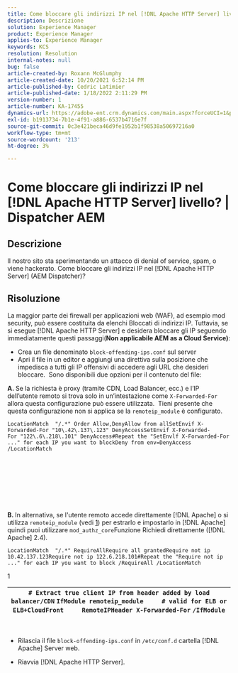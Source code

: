```yaml
---
title: Come bloccare gli indirizzi IP nel [!DNL Apache HTTP Server] livello? | AEM Dispatcher
description: Descrizione
solution: Experience Manager
product: Experience Manager
applies-to: Experience Manager
keywords: KCS
resolution: Resolution
internal-notes: null
bug: false
article-created-by: Roxann McGlumphy
article-created-date: 10/20/2021 6:52:14 PM
article-published-by: Cedric Latimier
article-published-date: 1/18/2022 2:11:29 PM
version-number: 1
article-number: KA-17455
dynamics-url: https://adobe-ent.crm.dynamics.com/main.aspx?forceUCI=1&pagetype=entityrecord&etn=knowledgearticle&id=448e02d5-d631-ec11-b6e5-000d3a5ba97a
exl-id: b1913734-7b1e-4f91-a886-6537b4716e7f
source-git-commit: 0c3e421beca46d9fe1952b1f98538a50697216a0
workflow-type: tm+mt
source-wordcount: '213'
ht-degree: 3%

---
```


# Come bloccare gli indirizzi IP nel [!DNL Apache HTTP Server] livello? | Dispatcher AEM

## Descrizione


Il nostro sito sta sperimentando un attacco di denial of service, spam, o viene hackerato. Come bloccare gli indirizzi IP nel [!DNL Apache HTTP Server] (AEM Dispatcher)?


## Risoluzione


La maggior parte dei firewall per applicazioni web (WAF), ad esempio mod security, può essere costituita da elenchi Bloccati di indirizzi IP. Tuttavia, se si esegue [!DNL Apache HTTP Server] e desidera bloccare gli IP seguendo immediatamente questi passaggi(<b>Non applicabile AEM as a Cloud Service)</b>:

- Crea un file denominato `block-offending-ips.conf` sul server
- Apri il file in un editor e aggiungi una direttiva sulla posizione che impedisca a tutti gli IP offensivi di accedere agli URL che desideri bloccare.  Sono disponibili due opzioni per il contenuto del file:


<b>A. </b>Se la richiesta è proxy (tramite CDN, Load Balancer, ecc.) e l’IP dell’utente remoto si trova solo in un’intestazione come `X-Forwarded-For` allora questa configurazione può essere utilizzata.  Tieni presente che questa configurazione non si applica se la `remoteip_module` è configurato.

```
LocationMatch  "/.*" Order Allow,DenyAllow from allSetEnvif X-Forwarded-For "10\.42\.137\.123" DenyAccessSetEnvif X-Forwarded-For "122\.6\.218\.101" DenyAccess#Repeat the "SetEnvlf X-Forwarded-For ..." for each IP you want to blockDeny from env=DenyAccess /LocationMatch 
```

<br><br><br><br><br> <br><br>
<b>B. </b>In alternativa, se l&#39;utente remoto accede direttamente [!DNL Apache] o si utilizza `remoteip_module` (vedi [1](https://helpx.adobe.com/experience-manager/kb/block-ips-apache-http-server.html#remoteip_module)) per estrarlo e impostarlo in [!DNL Apache] quindi puoi utilizzare `mod_authz_core`Funzione Richiedi direttamente ([!DNL Apache] 2.4).

```
LocationMatch  "/.*" RequireAllRequire all grantedRequire not ip 10.42.137.123Require not ip 122.6.218.101#Repeat the "Require not ip ..." for each IP you want to block /RequireAll /LocationMatch 
```


1


| `# Extract true client IP from header added by load balancer/CDN` `IfModule remoteip_module` `    ` `# valid for ELB or ELB+CloudFront` `    ` `RemoteIPHeader X-Forwarded-For` ```/IfModule``` |
| --- |

 
- Rilascia il file `block-offending-ips.conf` in `/etc/conf.d` cartella [!DNL Apache] Server web.


- Riavvia [!DNL Apache HTTP Server].
